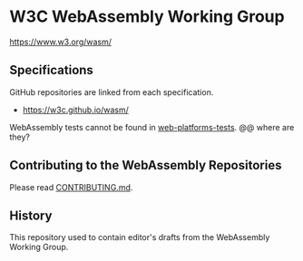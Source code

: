 # W3C WebAssembly Working Group

https://www.w3.org/wasm/

## Specifications

GitHub repositories are linked from each specification.

* https://w3c.github.io/wasm/

WebAssembly tests cannot be found in [web-platforms-tests][WPT]. @@ where are they?

## Contributing to the WebAssembly Repositories

Please read [CONTRIBUTING.md](CONTRIBUTING.md).

## History

This repository used to contain editor's drafts from the WebAssembly Working Group.


[WPT]: https://github.com/w3c/web-platform-tests/
